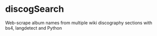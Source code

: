 # discogSearch
Web-scrape album names from multiple wiki discography sections with bs4, langdetect and Python
